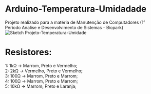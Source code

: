# Arduino-Temperatura-Umidadade
Projeto realizado para a matéria de Manutenção de Computadores (1° Período Analise e Desenvolvimento de Sistemas - Biopark) 
![Sketch Projeto-Temperatura-Umidade](https://github.com/Crautor/Arduino-Temperatura-Umidadade/assets/125999178/85cd3d39-2551-403a-b202-818349794186)
# Resistores:
1: 1kΩ -> Marrom, Preto e Vermelho;<br>
2: 2kΩ -> Vermelho, Preto e Vermelho;<br>
3: 100Ω -> Marrom, Preto e Marrom;<br>
4: 100Ω -> Marrom, Preto e Marrom;<br>
5: 10kΩ -> Marrom, Preto e Laranja;
